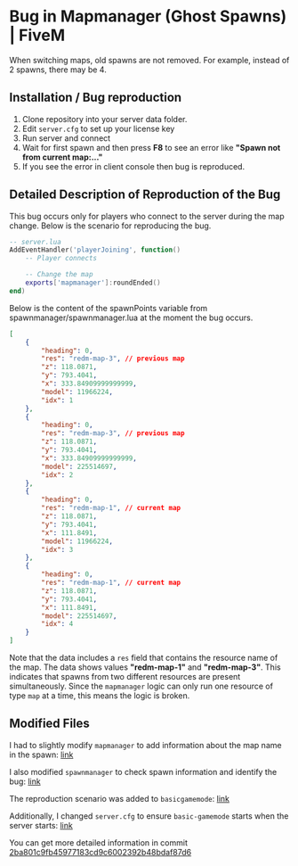 # Bug in Mapmanager (Ghost Spawns) | FiveM

When switching maps, old spawns are not removed. For example, instead of 2 spawns, there may be 4.


## Installation / Bug reproduction

1. Clone repository into your server data folder.
2. Edit `server.cfg` to set up your license key
3. Run server and connect
4. Wait for first spawn and then press **F8** to see an error like **"Spawn not from current map:..."** 
5. If you see the error in client console then bug is reproduced.


## Detailed Description of Reproduction of the Bug

This bug occurs only for players who connect to the server during the map change. Below is the scenario for reproducing the bug.

```lua
-- server.lua
AddEventHandler('playerJoining', function()
    -- Player connects

    -- Change the map
    exports['mapmanager']:roundEnded()
end)
```

Below is the content of the spawnPoints variable from spawnmanager/spawnmanager.lua at the moment the bug occurs.

```json
[
    {
        "heading": 0,
        "res": "redm-map-3", // previous map
        "z": 118.0871,
        "y": 793.4041,
        "x": 333.84909999999999,
        "model": 11966224,
        "idx": 1
    },
    {
        "heading": 0,
        "res": "redm-map-3", // previous map
        "z": 118.0871,
        "y": 793.4041,
        "x": 333.84909999999999,
        "model": 225514697,
        "idx": 2
    },
    {
        "heading": 0,
        "res": "redm-map-1", // current map
        "z": 118.0871,
        "y": 793.4041,
        "x": 111.8491,
        "model": 11966224,
        "idx": 3
    },
    {
        "heading": 0,
        "res": "redm-map-1", // current map
        "z": 118.0871,
        "y": 793.4041,
        "x": 111.8491,
        "model": 225514697,
        "idx": 4
    }
]
```

Note that the data includes a `res` field that contains the resource name of the map. The data shows values **"redm-map-1"** and **"redm-map-3"**. This indicates that spawns from two different resources are present simultaneously. Since the `mapmanager` logic can only run one resource of type `map` at a time, this means the logic is broken.

## Modified Files

I had to slightly modify `mapmanager` to add information about the map name in the spawn: [link](resources/[managers]/mapmanager/mapmanager_shared.lua#52)

I also modified `spawnmanager` to check spawn information and identify the bug: [link](resources/[managers]/spawnmanager/spawnmanager.lua#4)

The reproduction scenario was added to `basicgamemode`: [link](resources/[gamemodes]/basic-gamemode/basic_server.lua)

Additionally, I changed `server.cfg` to ensure `basic-gamemode` starts when the server starts: [link](server.cfg#28)

You can get more detailed information in commit [2ba801c9fb45977183cd9c6002392b48bdaf87d6](https://github.com/draobrehtom/redm-mapmanager-bug/commit/2ba801c9fb45977183cd9c6002392b48bdaf87d6)

